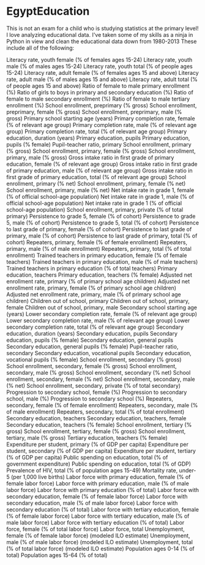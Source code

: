 # EgyptEducation
This is not an exam for a child who is studying statistics at the primary level!
I love analyzing educational data.
I've taken some of my skills as a ninja in Python in view and clean the educational data down from 1980-2013
These include all of the following:

Literacy rate, youth female (% of females ages 15-24)
Literacy rate, youth male (% of males ages 15-24)
Literacy rate, youth total (% of people ages 15-24)
Literacy rate, adult female (% of females ages 15 and above)
Literacy rate, adult male (% of males ages 15 and above)
Literacy rate, adult total (% of people ages 15 and above)
Ratio of female to male primary enrollment (%)
Ratio of girls to boys in primary and secondary education (%)
Ratio of female to male secondary enrollment (%)
Ratio of female to male tertiary enrollment (%)
School enrollment, preprimary (% gross)
School enrollment, preprimary, female (% gross)
School enrollment, preprimary, male (% gross)
Primary school starting age (years)
Primary completion rate, female (% of relevant age group)
Primary completion rate, male (% of relevant age group)
Primary completion rate, total (% of relevant age group)
Primary education, duration (years)
Primary education, pupils
Primary education, pupils (% female)
Pupil-teacher ratio, primary
School enrollment, primary (% gross)
School enrollment, primary, female (% gross)
School enrollment, primary, male (% gross)
Gross intake ratio in first grade of primary education, female (% of relevant age group)
Gross intake ratio in first grade of primary education, male (% of relevant age group)
Gross intake ratio in first grade of primary education, total (% of relevant age group)
School enrollment, primary (% net)
School enrollment, primary, female (% net)
School enrollment, primary, male (% net)
Net intake rate in grade 1, female (% of official school-age population)
Net intake rate in grade 1, male (% of official school-age population)
Net intake rate in grade 1 (% of official school-age population)
School enrollment, primary, private (% of total primary)
Persistence to grade 5, female (% of cohort)
Persistence to grade 5, male (% of cohort)
Persistence to grade 5, total (% of cohort)
Persistence to last grade of primary, female (% of cohort)
Persistence to last grade of primary, male (% of cohort)
Persistence to last grade of primary, total (% of cohort)
Repeaters, primary, female (% of female enrollment)
Repeaters, primary, male (% of male enrollment)
Repeaters, primary, total (% of total enrollment)
Trained teachers in primary education, female (% of female teachers)
Trained teachers in primary education, male (% of male teachers)
Trained teachers in primary education (% of total teachers)
Primary education, teachers
Primary education, teachers (% female)
Adjusted net enrollment rate, primary (% of primary school age children)
Adjusted net enrollment rate, primary, female (% of primary school age children)
Adjusted net enrollment rate, primary, male (% of primary school age children)
Children out of school, primary
Children out of school, primary, female
Children out of school, primary, male
Secondary school starting age (years)
Lower secondary completion rate, female (% of relevant age group)
Lower secondary completion rate, male (% of relevant age group)
Lower secondary completion rate, total (% of relevant age group)
Secondary education, duration (years)
Secondary education, pupils
Secondary education, pupils (% female)
Secondary education, general pupils
Secondary education, general pupils (% female)
Pupil-teacher ratio, secondary
Secondary education, vocational pupils
Secondary education, vocational pupils (% female)
School enrollment, secondary (% gross)
School enrollment, secondary, female (% gross)
School enrollment, secondary, male (% gross)
School enrollment, secondary (% net)
School enrollment, secondary, female (% net)
School enrollment, secondary, male (% net)
School enrollment, secondary, private (% of total secondary)
Progression to secondary school, female (%)
Progression to secondary school, male (%)
Progression to secondary school (%)
Repeaters, secondary, female (% of female enrollment)
Repeaters, secondary, male (% of male enrollment)
Repeaters, secondary, total (% of total enrollment)
Secondary education, teachers
Secondary education, teachers, female
Secondary education, teachers (% female)
School enrollment, tertiary (% gross)
School enrollment, tertiary, female (% gross)
School enrollment, tertiary, male (% gross)
Tertiary education, teachers (% female)
Expenditure per student, primary (% of GDP per capita)
Expenditure per student, secondary (% of GDP per capita)
Expenditure per student, tertiary (% of GDP per capita)
Public spending on education, total (% of government expenditure)
Public spending on education, total (% of GDP)
Prevalence of HIV, total (% of population ages 15-49)
Mortality rate, under-5 (per 1,000 live births)
Labor force with primary education, female (% of female labor force)
Labor force with primary education, male (% of male labor force)
Labor force with primary education (% of total)
Labor force with secondary education, female (% of female labor force)
Labor force with secondary education, male (% of male labor force)
Labor force with secondary education (% of total)
Labor force with tertiary education, female (% of female labor force)
Labor force with tertiary education, male (% of male labor force)
Labor force with tertiary education (% of total)
Labor force, female (% of total labor force)
Labor force, total
Unemployment, female (% of female labor force) (modeled ILO estimate)
Unemployment, male (% of male labor force) (modeled ILO estimate)
Unemployment, total (% of total labor force) (modeled ILO estimate)
Population ages 0-14 (% of total)
Population ages 15-64 (% of total)
